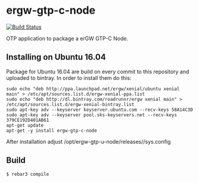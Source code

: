 ergw-gtp-c-node
===============

[![Build Status](https://travis-ci.org/travelping/ergw-gtp-c-node.svg?branch=master)](https://travis-ci.org/travelping/ergw-gtp-c-node)

OTP application to package a erGW GTP-C Node.

Installing on Ubuntu 16.04
--------------------------

Package for Ubuntu 16.04 are build on every commit to this repository and uploaded to bintray. In order to install them do this:

    sudo echo "deb http://ppa.launchpad.net/ergw/xenial/ubuntu xenial main" > /etc/apt/sources.list.d/ergw-xenial-ppa.list
    sudo echo "deb http://dl.bintray.com/roadrunnr/ergw xenial main" > /etc/apt/sources.list.d/ergw-xenial-bintray.list
    sudo apt-key adv --keyserver keyserver.ubuntu.com --recv-keys 58A14C3D
    sudo apt-key adv --keyserver pool.sks-keyservers.net --recv-keys 379CE192D401AB61
    apt-get update
    apt-get -y install ergw-gtp-c-node

After installation adjust /opt/ergw-gtp-u-node/releases/<version>/sys.config

Build
-----

    $ rebar3 compile
